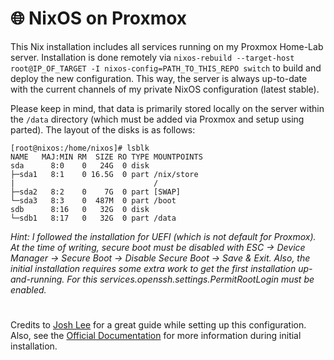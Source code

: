 # 🌐 NixOS on Proxmox

This Nix installation includes all services running on my Proxmox Home-Lab server.
Installation is done remotely via `nixos-rebuild --target-host root@IP_OF_TARGET -I nixos-config=PATH_TO_THIS_REPO switch` to build and deploy the new configuration.
This way, the server is always up-to-date with the current channels of my private NixOS configuration (latest stable).

Please keep in mind, that data is primarily stored locally on the server within the `/data` directory (which must be added via Proxmox and setup using parted).
The layout of the disks is as follows:

```console
[root@nixos:/home/nixos]# lsblk
NAME   MAJ:MIN RM  SIZE RO TYPE MOUNTPOINTS
sda      8:0    0   24G  0 disk
├─sda1   8:1    0 16.5G  0 part /nix/store
|                               /
├─sda2   8:2    0    7G  0 part [SWAP]
└─sda3   8:3    0  487M  0 part /boot
sdb      8:16   0   32G  0 disk
└─sdb1   8:17   0   32G  0 part /data
```
*Hint: I followed the installation for UEFI (which is not default for Proxmox). At the time of writing, secure boot must be disabled with ESC -> Device Manager -> Secure Boot -> Disable Secure Boot -> Save & Exit.*
*Also, the initial installation requires some extra work to get the first installation up-and-running. For this services.openssh.settings.PermitRootLogin must be enabled.*

#

Credits to [Josh Lee](https://www.joshuamlee.com/nixos-proxmox-vm-images/) for a great guide while setting up this configuration.
Also, see the [Official Documentation](https://nixos.org/manual/nixos/stable/index.html#sec-installation-manual) for more information during initial installation.
